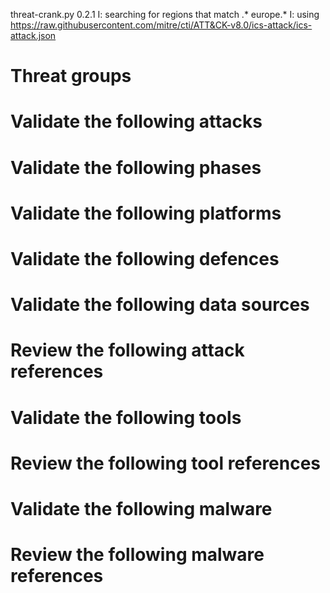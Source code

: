 threat-crank.py 0.2.1
I: searching for regions that match .* europe.*
I: using https://raw.githubusercontent.com/mitre/cti/ATT&CK-v8.0/ics-attack/ics-attack.json
# Threat groups


# Validate the following attacks


# Validate the following phases


# Validate the following platforms


# Validate the following defences


# Validate the following data sources


# Review the following attack references


# Validate the following tools


# Review the following tool references


# Validate the following malware


# Review the following malware references


